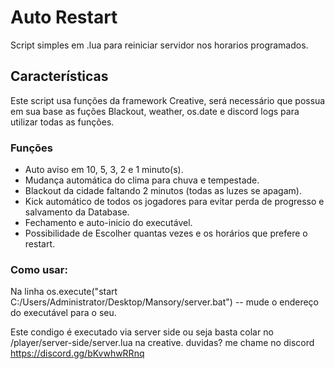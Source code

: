 # Auto Restart
 Script simples em .lua para reiniciar servidor nos horarios programados.

## Características

Este script usa funções da framework Creative, será necessário que possua em sua base as fuções Blackout, weather, os.date e discord logs para utilizar todas as funções.

### Funções

- Auto aviso em 10, 5, 3, 2 e 1 minuto(s).
- Mudança automática do clima para chuva e tempestade.
- Blackout da cidade faltando 2 minutos (todas as luzes se apagam).
- Kick automático de todos os jogadores para evitar perda de progresso e salvamento da Database.
- Fechamento e auto-inicio do executável.
- Possibilidade de Escolher quantas vezes e os horários que prefere o restart.

### Como usar:
Na linha os.execute("start C:/Users/Administrator/Desktop/Mansory/server.bat") -- mude o endereço do executável para o seu.

Este condigo é executado via server side ou seja basta colar no /player/server-side/server.lua na creative.
duvidas? me chame no discord https://discord.gg/bKvwhwRRnq
